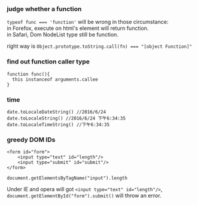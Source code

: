 ### judge whether a function

`typeof func === 'function'` will be wrong in those circumstance:  
in Forefox, execute on html's <object> element will return function.  
in Safari, Dom NodeList type still be function.  

right way is  `Object.prototype.toString.call(fn) === "[object Function]"`


### find out function caller type

```
function func(){
  this instanceof arguments.callee
}
```

### time

```
date.toLocaleDateString() //2016/6/24
date.toLocaleString() //2016/6/24 下午6:34:35
date.toLocaleTimeString() //下午6:34:35
```


### greedy DOM IDs

```
<form id="form">
    <input type="text" id="length"/>
    <input type="submit" id="submit"/>
</form>
```

```
document.getElementsByTagName("input").length
```

Under IE and opera will got `<input type="text" id="length"/>`, `document.getElementById("form").submit()` will throw an error.

